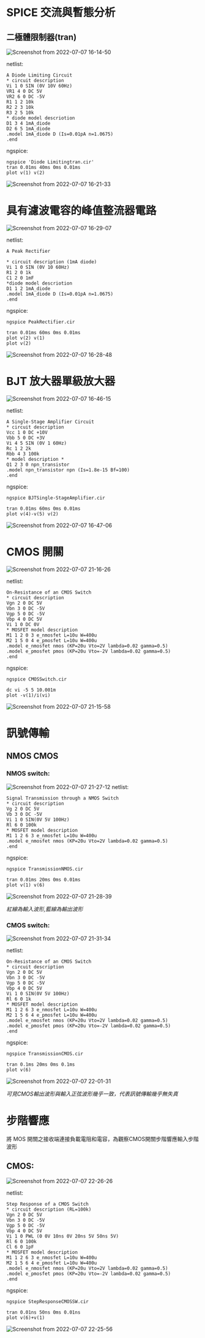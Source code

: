 # SPICE 交流與暫態分析

## 二極體限制器(tran)

![Screenshot from 2022-07-07 16-14-50](https://user-images.githubusercontent.com/68816726/177725636-dc2b7f53-39d5-43a1-a0cf-d7758d071d55.png)

netlist:
```
A Diode Limiting Circuit
* circuit description
Vi 1 0 SIN (0V 10V 60Hz)
VR1 4 0 DC 5V
VR2 6 0 DC -5V
R1 1 2 10k
R2 2 3 10k
R3 2 5 10k
* diode model descriotion
D1 3 4 1mA_diode
D2 6 5 1mA_diode
.model 1mA_diode D (Is=0.01pA n=1.0675)
.end

```
ngspice:
```
ngspice 'Diode Limitingtran.cir'
tran 0.01ms 40ms 0ms 0.01ms
plot v(1) v(2)
```

![Screenshot from 2022-07-07 16-21-33](https://user-images.githubusercontent.com/68816726/177727378-f7367e15-e713-4a7f-8938-cebaea5915fc.png)

# 具有濾波電容的峰值整流器電路

![Screenshot from 2022-07-07 16-29-07](https://user-images.githubusercontent.com/68816726/177728688-17b8b541-430a-46bd-9922-422644fab609.png)

netlist:
```
A Peak Rectifier

* circuit description (1mA diode)
Vi 1 0 SIN (0V 10 60Hz)
R1 2 0 1k
C1 2 0 1mF
*diode model descriotion
D1 1 2 1mA_diode
.model 1mA_diode D (Is=0.01pA n=1.0675)
.end
```

ngspice:
```
ngspice PeakRectifier.cir

tran 0.01ms 60ms 0ms 0.01ms
plot v(2) v(1)
plot v(2)
```

![Screenshot from 2022-07-07 16-28-48](https://user-images.githubusercontent.com/68816726/177729007-68d78097-58df-45f7-9b1b-26b3824067c6.png)

# BJT 放大器單級放大器

![Screenshot from 2022-07-07 16-46-15](https://user-images.githubusercontent.com/68816726/177732174-a30fc6d2-0da2-4934-896b-61ae976ce2ac.png)

netlist:
```
A Single-Stage Amplifier Circuit
* circuit description
Vcc 1 0 DC +10V
Vbb 5 0 DC +3V
Vi 4 5 SIN (0V 1 60Hz)
Rc 1 2 2k
Rbb 4 3 100k
* model description *
Q1 2 3 0 npn_transistor
.model npn_transistor npn (Is=1.8e-15 Bf=100)
.end
```
ngspice:
```
ngspice BJTSingle-StageAmplifier.cir

tran 0.01ms 60ms 0ms 0.01ms
plot v(4)-v(5) v(2)
```

![Screenshot from 2022-07-07 16-47-06](https://user-images.githubusercontent.com/68816726/177732417-01a86104-3289-4891-81a0-da0f43d46b40.png)


# CMOS 開關

![Screenshot from 2022-07-07 21-16-26](https://user-images.githubusercontent.com/68816726/177782933-1d65eeb4-c8e7-42c5-b1f4-7976a025cb41.png)

netlist:
```
On-Resistance of an CMOS Switch
* circuit description
Vgn 2 0 DC 5V
Vbn 3 0 DC -5V
Vgp 5 0 DC -5V
Vbp 4 0 DC 5V
Vi 1 0 DC 0V
* MOSFET model description
M1 1 2 0 3 e_nmosfet L=10u W=400u
M2 1 5 0 4 e_pmosfet L=10u W=400u
.model e_nmosfet nmos (KP=20u Vto=2V lambda=0.02 gamma=0.5)
.model e_pmosfet pmos (KP=20u Vto=-2V lambda=0.02 gamma=0.5)
.end
```
ngspice:
```
ngspice CMOSSwitch.cir

dc vi -5 5 10.001m
plot -v(1)/i(vi)
```

![Screenshot from 2022-07-07 21-15-58](https://user-images.githubusercontent.com/68816726/177783243-da9056ca-b806-4cc5-90ea-48bd7254c737.png)

# 訊號傳輸

## NMOS CMOS

### NMOS switch:
![Screenshot from 2022-07-07 21-27-12](https://user-images.githubusercontent.com/68816726/177785374-b1e73c87-4276-4362-b483-c72ba3c64857.png)
netlist:
```
Signal Transmission through a NMOS Switch
* circuit description
Vg 2 0 DC 5V
Vb 3 0 DC -5V
Vi 1 0 SIN(0V 5V 100Hz)
Rl 6 0 100k
* MOSFET model description
M1 1 2 6 3 e_nmosfet L=10u W=400u
.model e_nmosfet nmos (KP=20u Vto=2V lambda=0.02 gamma=0.5)
.end
```
ngspice:
```
ngspice TransmissionNMOS.cir

tran 0.01ms 20ms 0ms 0.01ms
plot v(1) v(6)
```

![Screenshot from 2022-07-07 21-28-39](https://user-images.githubusercontent.com/68816726/177785776-2de4b612-6726-4820-8ce5-b6fcf1b82bba.png)

*紅線為輸入波形,藍線為輸出波形*

### CMOS switch:

![Screenshot from 2022-07-07 21-31-34](https://user-images.githubusercontent.com/68816726/177785964-9a6d4867-730d-40ac-b996-91f4199bd285.png)

netlist:
```
On-Resistance of an CMOS Switch
* circuit description
Vgn 2 0 DC 5V
Vbn 3 0 DC -5V
Vgp 5 0 DC -5V
Vbp 4 0 DC 5V
Vi 1 0 SIN(0V 5V 100Hz)
Rl 6 0 1k
* MOSFET model description
M1 1 2 6 3 e_nmosfet L=10u W=400u
M2 1 5 6 4 e_pmosfet L=10u W=400u
.model e_nmosfet nmos (KP=20u Vto=2V lambda=0.02 gamma=0.5)
.model e_pmosfet pmos (KP=20u Vto=-2V lambda=0.02 gamma=0.5)
.end
```
ngspice:
```
ngspice TransmissionCMOS.cir

tran 0.1ms 20ms 0ms 0.1ms
plot v(6)
```

![Screenshot from 2022-07-07 22-01-31](https://user-images.githubusercontent.com/68816726/177792700-131d4ba4-b943-4b46-bd99-807fbe95a274.png)

*可見CMOS輸出波形與輸入正弦波形幾乎一致，代表訊號傳輸幾乎無失真*

# 步階響應
  將 MOS 開關之接收端連接負載電阻和電容，為觀察CMOS開關步階響應輸入步階波形
## CMOS:
![Screenshot from 2022-07-07 22-26-26](https://user-images.githubusercontent.com/68816726/177797891-4a204560-86df-4d7f-aa84-ab11ff25b5bd.png)

netlist:
```
Step Response of a CMOS Switch
* circuit description (RL=100k)
Vgn 2 0 DC 5V
Vbn 3 0 DC -5V
Vgp 5 0 DC -5V
Vbp 4 0 DC 5V
Vi 1 0 PWL (0 0V 10ns 0V 20ns 5V 50ns 5V)
Rl 6 0 100k
Cl 6 0 1pF
* MOSFET model description
M1 1 2 6 3 e_nmosfet L=10u W=400u
M2 1 5 6 4 e_pmosfet L=10u W=400u
.model e_nmosfet nmos (KP=20u Vto=2V lambda=0.02 gamma=0.5)
.model e_pmosfet pmos (KP=20u Vto=-2V lambda=0.02 gamma=0.5)
.end
```
ngspice:
```
ngspice StepResponseCMOSSW.cir

tran 0.01ns 50ns 0ms 0.01ns
plot v(6)+v(1)
```

![Screenshot from 2022-07-07 22-25-56](https://user-images.githubusercontent.com/68816726/177798194-34ce468b-1aee-4ffa-a138-b9467a003566.png)


